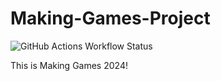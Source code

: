 # Making-Games-Project

![GitHub Actions Workflow Status](https://img.shields.io/github/actions/workflow/status/Nickromancer/Making-Games/buildGame.yml)

This is Making Games 2024!
